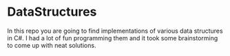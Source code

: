 # DataStructures
In this repo you are going to find implementations of various data structures in C#. I had a lot of fun programming them and it took some brainstorming to come up with neat solutions.
